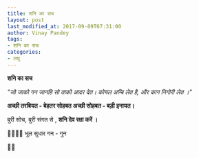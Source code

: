 ```yaml
---
title: शनि का सच
layout: post
last_modified_at: 2017-09-09T07:31:00
author: Vinay Pandey
tags:
- शनि का सच
categories:
- लघु
---
```

**शनि का सच**

*"जो जाको गन जानहि*
*सो ताको आदर देत।*
*कोयल अम्बि लेत है,*
*और काग निगोरी लेत ।"*

**अच्छी तरबियत -  बेहतर सोहबत**
**अच्छी सोहबत - बड़ी इनायत।**

बुरी सोच, बुरी संगत से ,
**शनि देव रक्षा करें ।**

🙏🌷🌷🙏
भूल सुधार
गन - गुन

🙏🙏


